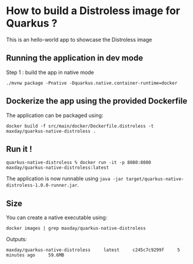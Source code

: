 # How to build a Distroless image for Quarkus ?

This is an hello-world app to showcase the Distroless image

## Running the application in dev mode


Step 1 : build the app in native mode 
```shell script
./mvnw package -Pnative -Dquarkus.native.container-runtime=docker  
```

## Dockerize the app using the provided Dockerfile

The application can be packaged using:
```shell script
docker build -f src/main/docker/Dockerfile.distroless -t maxday/quarkus-native-distroless .
```

## Run it !
```shell script
quarkus-native-distroless % docker run -it -p 8080:8080 maxday/quarkus-native-distroless:latest
```

The application is now runnable using `java -jar target/quarkus-native-distroless-1.0.0-runner.jar`.

## Size

You can create a native executable using: 
```shell script
docker images | grep maxday/quarkus-native-distroless                                                               
```
Outputs: 
```shell script
maxday/quarkus-native-distroless     latest     c245c7c9299f     5 minutes ago     59.6MB
```
